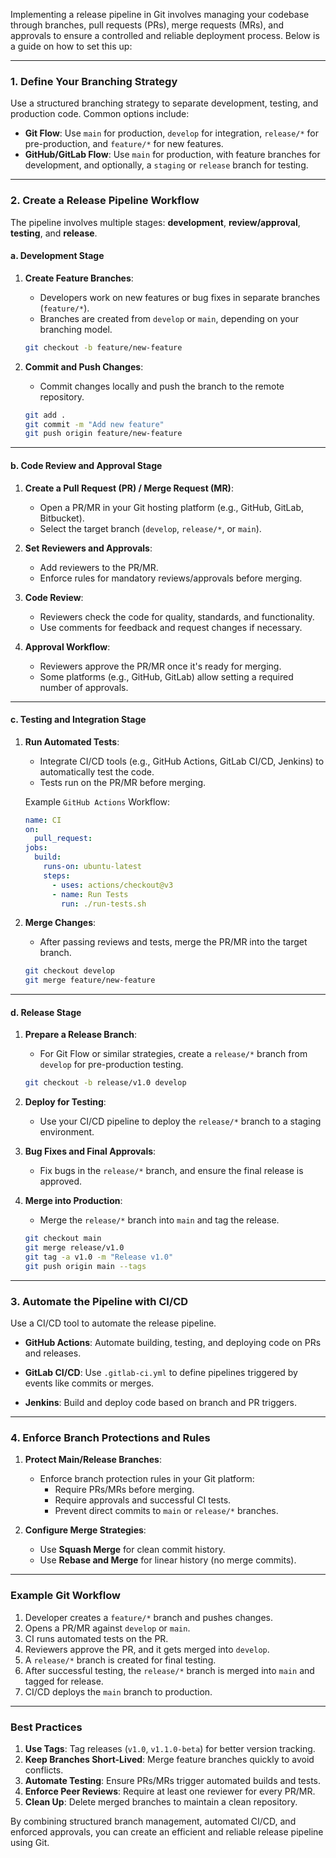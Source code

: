 Implementing a release pipeline in Git involves managing your codebase through branches, pull requests (PRs), merge requests (MRs), and approvals to ensure a controlled and reliable deployment process. Below is a guide on how to set this up:

---

### **1. Define Your Branching Strategy**
Use a structured branching strategy to separate development, testing, and production code. Common options include:

- **Git Flow**: Use `main` for production, `develop` for integration, `release/*` for pre-production, and `feature/*` for new features.
- **GitHub/GitLab Flow**: Use `main` for production, with feature branches for development, and optionally, a `staging` or `release` branch for testing.

---

### **2. Create a Release Pipeline Workflow**
The pipeline involves multiple stages: **development**, **review/approval**, **testing**, and **release**.

#### **a. Development Stage**
1. **Create Feature Branches**: 
   - Developers work on new features or bug fixes in separate branches (`feature/*`).
   - Branches are created from `develop` or `main`, depending on your branching model.
   ```bash
   git checkout -b feature/new-feature
   ```

2. **Commit and Push Changes**: 
   - Commit changes locally and push the branch to the remote repository.
   ```bash
   git add .
   git commit -m "Add new feature"
   git push origin feature/new-feature
   ```

---

#### **b. Code Review and Approval Stage**
1. **Create a Pull Request (PR) / Merge Request (MR)**:
   - Open a PR/MR in your Git hosting platform (e.g., GitHub, GitLab, Bitbucket).
   - Select the target branch (`develop`, `release/*`, or `main`).

2. **Set Reviewers and Approvals**:
   - Add reviewers to the PR/MR.
   - Enforce rules for mandatory reviews/approvals before merging.

3. **Code Review**:
   - Reviewers check the code for quality, standards, and functionality.
   - Use comments for feedback and request changes if necessary.

4. **Approval Workflow**:
   - Reviewers approve the PR/MR once it's ready for merging.
   - Some platforms (e.g., GitHub, GitLab) allow setting a required number of approvals.

---

#### **c. Testing and Integration Stage**
1. **Run Automated Tests**:
   - Integrate CI/CD tools (e.g., GitHub Actions, GitLab CI/CD, Jenkins) to automatically test the code.
   - Tests run on the PR/MR before merging.

   Example `GitHub Actions` Workflow:
   ```yaml
   name: CI
   on:
     pull_request:
   jobs:
     build:
       runs-on: ubuntu-latest
       steps:
         - uses: actions/checkout@v3
         - name: Run Tests
           run: ./run-tests.sh
   ```

2. **Merge Changes**:
   - After passing reviews and tests, merge the PR/MR into the target branch.
   ```bash
   git checkout develop
   git merge feature/new-feature
   ```

---

#### **d. Release Stage**
1. **Prepare a Release Branch**:
   - For Git Flow or similar strategies, create a `release/*` branch from `develop` for pre-production testing.
   ```bash
   git checkout -b release/v1.0 develop
   ```

2. **Deploy for Testing**:
   - Use your CI/CD pipeline to deploy the `release/*` branch to a staging environment.

3. **Bug Fixes and Final Approvals**:
   - Fix bugs in the `release/*` branch, and ensure the final release is approved.

4. **Merge into Production**:
   - Merge the `release/*` branch into `main` and tag the release.
   ```bash
   git checkout main
   git merge release/v1.0
   git tag -a v1.0 -m "Release v1.0"
   git push origin main --tags
   ```

---

### **3. Automate the Pipeline with CI/CD**
Use a CI/CD tool to automate the release pipeline.

- **GitHub Actions**:
  Automate building, testing, and deploying code on PRs and releases.
  
- **GitLab CI/CD**:
  Use `.gitlab-ci.yml` to define pipelines triggered by events like commits or merges.

- **Jenkins**:
  Build and deploy code based on branch and PR triggers.

---

### **4. Enforce Branch Protections and Rules**
1. **Protect Main/Release Branches**:
   - Enforce branch protection rules in your Git platform:
     - Require PRs/MRs before merging.
     - Require approvals and successful CI tests.
     - Prevent direct commits to `main` or `release/*` branches.

2. **Configure Merge Strategies**:
   - Use **Squash Merge** for clean commit history.
   - Use **Rebase and Merge** for linear history (no merge commits).

---

### **Example Git Workflow**
1. Developer creates a `feature/*` branch and pushes changes.
2. Opens a PR/MR against `develop` or `main`.
3. CI runs automated tests on the PR.
4. Reviewers approve the PR, and it gets merged into `develop`.
5. A `release/*` branch is created for final testing.
6. After successful testing, the `release/*` branch is merged into `main` and tagged for release.
7. CI/CD deploys the `main` branch to production.

---

### **Best Practices**
1. **Use Tags**: Tag releases (`v1.0`, `v1.1.0-beta`) for better version tracking.
2. **Keep Branches Short-Lived**: Merge feature branches quickly to avoid conflicts.
3. **Automate Testing**: Ensure PRs/MRs trigger automated builds and tests.
4. **Enforce Peer Reviews**: Require at least one reviewer for every PR/MR.
5. **Clean Up**: Delete merged branches to maintain a clean repository.

By combining structured branch management, automated CI/CD, and enforced approvals, you can create an efficient and reliable release pipeline using Git.
